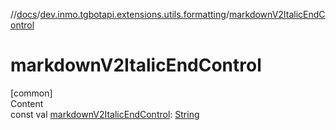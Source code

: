 //[docs](../../index.md)/[dev.inmo.tgbotapi.extensions.utils.formatting](index.md)/[markdownV2ItalicEndControl](markdown-v2-italic-end-control.md)



# markdownV2ItalicEndControl  
[common]  
Content  
const val [markdownV2ItalicEndControl](markdown-v2-italic-end-control.md): [String](https://kotlinlang.org/api/latest/jvm/stdlib/kotlin/-string/index.html)  



